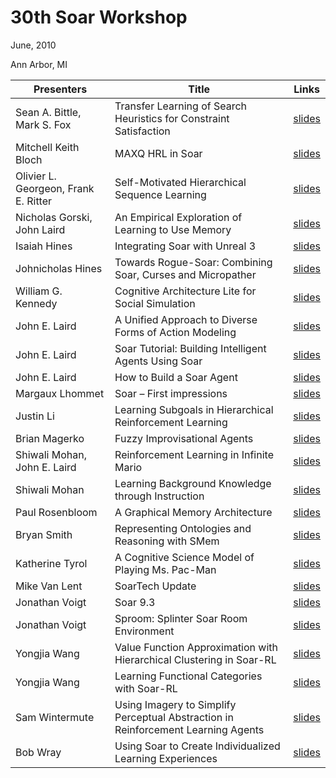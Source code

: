 # 30th Soar Workshop

June, 2010

Ann Arbor, MI

| Presenters | Title | Links |
|-----------|-------|-------|
| Sean A. Bittle, Mark S. Fox | Transfer Learning of Search Heuristics for Constraint Satisfaction | [slides](https://raw.githubusercontent.com/SoarGroup/website-downloads/main/workshops/30/bittle1.pdf) |
| Mitchell Keith Bloch | MAXQ HRL in Soar | [slides](https://raw.githubusercontent.com/SoarGroup/website-downloads/main/workshops/30/bloch1.pdf) |
| Olivier L. Georgeon,  Frank E. Ritter | Self-Motivated Hierarchical Sequence Learning | [slides](https://raw.githubusercontent.com/SoarGroup/website-downloads/main/workshops/30/georgeon1.pdf) |
| Nicholas Gorski, John Laird | An Empirical Exploration of Learning to Use Memory  | [slides](https://raw.githubusercontent.com/SoarGroup/website-downloads/main/workshops/30/gorski1.pdf) |
| Isaiah Hines | Integrating Soar with Unreal 3 | [slides](https://raw.githubusercontent.com/SoarGroup/website-downloads/main/workshops/30/hines1.pdf) |
| Johnicholas Hines | Towards Rogue-Soar: Combining Soar, Curses and Micropather | [slides](https://raw.githubusercontent.com/SoarGroup/website-downloads/main/workshops/30/hinesj1.pdf) |
| William G. Kennedy | Cognitive Architecture Lite for Social Simulation | [slides](https://raw.githubusercontent.com/SoarGroup/website-downloads/main/workshops/30/kennedy1.pdf) |
| John E. Laird | A Unified Approach to Diverse Forms of Action Modeling | [slides](https://raw.githubusercontent.com/SoarGroup/website-downloads/main/workshops/30/laird1.pdf) |
| John E. Laird | Soar Tutorial: Building Intelligent Agents Using Soar | [slides](https://raw.githubusercontent.com/SoarGroup/website-downloads/main/workshops/30/laird2.pdf) |
| John E. Laird | How to Build a Soar Agent | [slides](https://raw.githubusercontent.com/SoarGroup/website-downloads/main/workshops/30/laird3.pdf) |
| Margaux Lhommet | Soar – First impressions | [slides](https://raw.githubusercontent.com/SoarGroup/website-downloads/main/workshops/30/lhommet1.pdf) |
| Justin Li | Learning Subgoals in Hierarchical Reinforcement Learning | [slides](https://raw.githubusercontent.com/SoarGroup/website-downloads/main/workshops/30/li1.pdf) |
| Brian Magerko | Fuzzy Improvisational Agents | [slides](https://raw.githubusercontent.com/SoarGroup/website-downloads/main/workshops/30/magerko1.pdf) |
| Shiwali Mohan, John E. Laird  | Reinforcement Learning in Infinite Mario | [slides](https://raw.githubusercontent.com/SoarGroup/website-downloads/main/workshops/30/mohan1.pdf) |
| Shiwali Mohan | Learning Background Knowledge through Instruction | [slides](https://raw.githubusercontent.com/SoarGroup/website-downloads/main/workshops/30/mohan2.pdf) |
| Paul Rosenbloom | A Graphical Memory Architecture | [slides](https://raw.githubusercontent.com/SoarGroup/website-downloads/main/workshops/30/rosenbloom1.pdf) |
| Bryan Smith | Representing Ontologies and Reasoning with SMem | [slides](https://raw.githubusercontent.com/SoarGroup/website-downloads/main/workshops/30/smith1.pdf) |
| Katherine Tyrol | A Cognitive Science Model of Playing Ms. Pac-Man | [slides](https://raw.githubusercontent.com/SoarGroup/website-downloads/main/workshops/30/tyrol1.pdf) |
| Mike Van Lent | SoarTech Update | [slides](https://raw.githubusercontent.com/SoarGroup/website-downloads/main/workshops/30/vanlent1.pdf) |
| Jonathan Voigt | Soar 9.3 | [slides](https://raw.githubusercontent.com/SoarGroup/website-downloads/main/workshops/30/voigt1.pdf) |
| Jonathan Voigt | Sproom: Splinter Soar Room Environment | [slides](https://raw.githubusercontent.com/SoarGroup/website-downloads/main/workshops/30/voigt2.pdf) |
| Yongjia Wang | Value Function Approximation with Hierarchical Clustering in Soar-RL | [slides](https://raw.githubusercontent.com/SoarGroup/website-downloads/main/workshops/30/wang1.pdf) |
| Yongjia Wang | Learning Functional Categories with Soar-RL | [slides](https://raw.githubusercontent.com/SoarGroup/website-downloads/main/workshops/30/wang2.pdf) |
| Sam Wintermute | Using Imagery to Simplify Perceptual Abstraction in Reinforcement Learning Agents | [slides](https://raw.githubusercontent.com/SoarGroup/website-downloads/main/workshops/30/wintermute1.pdf) |
| Bob Wray | Using Soar to Create Individualized Learning Experiences | [slides](https://raw.githubusercontent.com/SoarGroup/website-downloads/main/workshops/30/wray1.pdf) |
